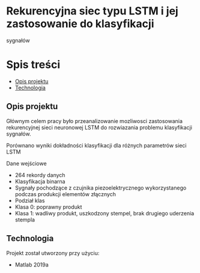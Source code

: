 # Rekurencyjna siec typu LSTM i jej zastosowanie do klasyfikacji
sygnałów
# Spis treści
* [Opis projektu](#opis-projektu)
* [Technologia](#technologia)

## Opis projektu
Głównym celem pracy było przeanalizowanie mozliwosci zastosowania rekurencyjnej
sieci neuronowej LSTM do rozwiazania problemu klasyfikacji sygnałów.

Porównano wyniki dokładności klasyfikacji dla różnych parametrów sieci LSTM
	
Dane wejściowe
* 264 rekordy danych
* Klasyfikacja binarna
* Sygnały pochodzące z czujnika piezoelektrycznego wykorzystanego podczas produkcji elementów złącznych
* Podział klas
 * Klasa 0: poprawny produkt
 * Klasa 1: wadliwy produkt, uszkodzony stempel, brak drugiego uderzenia stempla

## Technologia
Projekt został utworzony przy użyciu:
* Matlab 2019a
